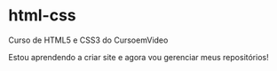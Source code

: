 # html-css
 Curso de HTML5 e CSS3 do CursoemVideo

Estou aprendendo a criar site e agora vou gerenciar meus repositórios!